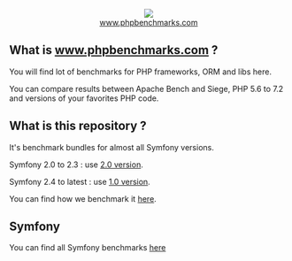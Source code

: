 <p align="center">
  <img src="http://www.phpbenchmarks.com/images/logo_github.png">
  <br>
  <a href="http://www.phpbenchmarks.com" target="_blank">www.phpbenchmarks.com</a>
</p>

## What is www.phpbenchmarks.com ?

You will find lot of benchmarks for PHP frameworks, ORM and libs here.

You can compare results between Apache Bench and Siege, PHP 5.6 to 7.2 and versions of your favorites PHP code.

## What is this repository ?

It's benchmark bundles for almost all Symfony versions.

Symfony 2.0 to 2.3 : use [2.0 version](https://github.com/phpbenchmarks/symfony/tree/2.0).

Symfony 2.4 to latest : use [1.0 version](https://github.com/phpbenchmarks/symfony).

You can find how we benchmark it [here](http://www.phpbenchmarks.com/en/benchmark-protocol).

## Symfony

You can find all Symfony benchmarks [here](http://www.phpbenchmarks.com/fr/benchmark/apache-bench/php-7.1/select-version/symfony.html)
